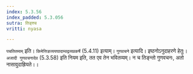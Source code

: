 ```yaml
---
index: 5.3.56
index_padded: 5.3.056
sutra: तिङ्श्च
vritti: nyasa

---
```

`पचतितमाम्` इति। `किमेत्तिङव्ययघादाम्वद्रव्यप्रकर्षे` (5.4.11) इत्याम्।
`गुणवचने` इत्यादि। इष्ठनोऽनुदाहरणे हेतुः। `अजादी गुणवचनादेव` (5.3.58) इति नियम इति, तत एव तेन भवितव्यम्। न च तिङ्न्तो गुणवचनः, अतो नासावुदाह्रियते।।